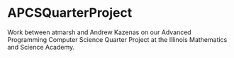 # APCSQuarterProject
Work between atmarsh and Andrew Kazenas on our Advanced Programming Computer Science Quarter Project at the Illinois Mathematics and Science Academy.
